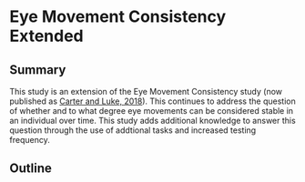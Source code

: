 # Eye Movement Consistency Extended

## Summary
This study is an extension of the Eye Movement Consistency study (now published as [Carter and Luke, 2018](http://web.b.ebscohost.com/ehost/pdfviewer/pdfviewer?vid=1&sid=a79bf3f3-f687-4769-b60d-7d4eb6fd8426%40pdc-v-sessmgr06 "Link to article")). This continues to address the question of whether and to what degree eye movements can be considered stable in an individual over time. This study adds additional knowledge to answer this question through the use of addtional tasks and increased testing frequency. 

## Outline
